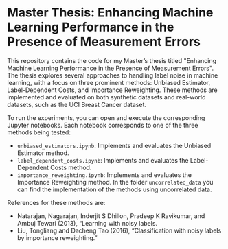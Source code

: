 # Master Thesis: Enhancing Machine Learning Performance in the Presence of Measurement Errors

This repository contains the code for my Master’s thesis titled "Enhancing Machine Learning Performance in the Presence of Measurement Errors". The thesis explores several approaches to handling label noise in machine learning, with a focus on three prominent methods: Unbiased Estimator, Label-Dependent Costs, and Importance Reweighting. These methods are implemented and evaluated on both synthetic datasets and real-world datasets, such as the UCI Breast Cancer dataset.

To run the experiments, you can open and execute the corresponding Jupyter notebooks. Each notebook corresponds to one of the three methods being tested:
- `unbiased_estimators.ipynb`: Implements and evaluates the Unbiased Estimator method.
- `label_dependent_costs.ipynb`: Implements and evaluates the Label-Dependent Costs method.
- `importance_reweighting.ipynb`: Implements and evaluates the Importance Reweighting method.
In the folder `uncorrelated_data` you can find the implementation of the methods using uncorrelated data.

References for these methods are:
- Natarajan, Nagarajan, Inderjit S Dhillon, Pradeep K Ravikumar, and Ambuj Tewari (2013), “Learning with noisy labels.
- Liu, Tongliang and Dacheng Tao (2016), “Classification with noisy labels by importance reweighting.”